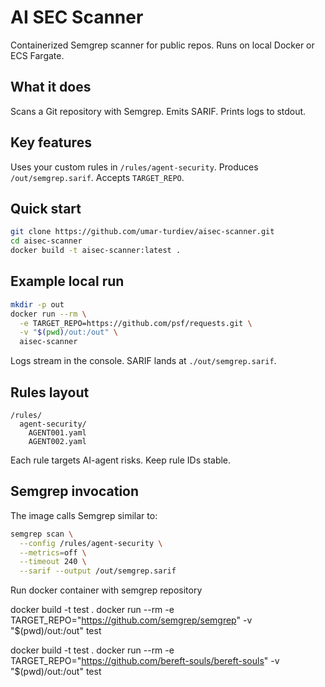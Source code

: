 # AI SEC Scanner

Containerized Semgrep scanner for public repos. Runs on local Docker or ECS Fargate.

## What it does

Scans a Git repository with Semgrep. Emits SARIF. Prints logs to stdout.

## Key features

Uses your custom rules in `/rules/agent-security`. Produces `/out/semgrep.sarif`. Accepts `TARGET_REPO`.

## Quick start

```bash
git clone https://github.com/umar-turdiev/aisec-scanner.git
cd aisec-scanner
docker build -t aisec-scanner:latest .
```

## Example local run

```bash
mkdir -p out
docker run --rm \
  -e TARGET_REPO=https://github.com/psf/requests.git \
  -v "$(pwd)/out:/out" \
  aisec-scanner
```

Logs stream in the console. SARIF lands at `./out/semgrep.sarif`.

## Rules layout

```
/rules/
  agent-security/
    AGENT001.yaml
    AGENT002.yaml
```

Each rule targets AI-agent risks. Keep rule IDs stable.

## Semgrep invocation

The image calls Semgrep similar to:

```bash
semgrep scan \
  --config /rules/agent-security \
  --metrics=off \
  --timeout 240 \
  --sarif --output /out/semgrep.sarif
```

Run docker container with semgrep repository

docker build -t test .
docker run --rm -e TARGET_REPO="https://github.com/semgrep/semgrep" -v "$(pwd)/out:/out" test

docker build -t test .
docker run --rm -e TARGET_REPO="https://github.com/bereft-souls/bereft-souls" -v "$(pwd)/out:/out" test